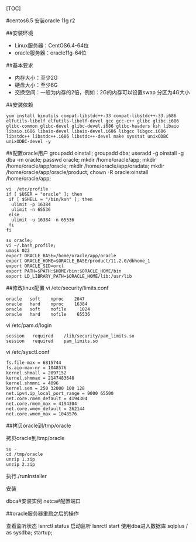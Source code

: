 [TOC]

#centos6.5 安装oracle 11g r2

##安装环境

- Linux服务器：CentOS6.4-64位
- oracle服务器：oracle11g-64位

##基本要求

- 内存大小：至少2G
- 硬盘大小：至少6G
- 交换空间：一般为内存的2倍，例如：2G的内存可以设置swap 分区为4G大小

##安装依赖

	yum install binutils compat-libstdc++-33 compat-libstdc++-33.i686 elfutils-libelf elfutils-libelf-devel gcc gcc-c++ glibc glibc.i686 glibc-common glibc-devel glibc-devel.i686 glibc-headers ksh libaio libaio.i686 libaio-devel libaio-devel.i686 libgcc libgcc.i686 libstdc++ libstdc++.i686 libstdc++-devel make sysstat unixODBC unixODBC-devel -y 

##配置oracle用户
	groupadd  oinstall;
	groupadd  dba;
	useradd -g oinstall -g dba -m oracle;
	passwd  oracle;
	mkdir /home/oracle/app;
	mkdir /home/oracle/app/oracle;
	mkdir /home/oracle/app/oradata;
	mkdir /home/oracle/app/oracle/product;
	chown -R oracle:oinstall /home/oracle/app;

    vi  /etc/profile
    if [ $USER = "oracle" ]; then 
     if [ $SHELL = "/bin/ksh" ]; then 
      ulimit -p 16384 
      ulimit -n 65536 
     else 
      ulimit -u 16384 -n 65536 
     fi
    fi	

	su oracle;
	vi ~/.bash_profile;
	umask 022
    export ORACLE_BASE=/home/oracle/app/oracle
    export ORACLE_HOME=$ORACLE_BASE/product/11.2.0/dbhome_1
    export ORACLE_SID=orcl
    export PATH=$PATH:$HOME/bin:$ORACLE_HOME/bin
    export LD_LIBRARY_PATH=$ORACLE_HOME/lib:/usr/lib



##修改linux配置
vi  /etc/security/limits.conf

	oracle   soft    nproc    2047
	oracle   hard    nproc    16384
	oracle   soft    nofile     1024
	oracle   hard    nofile    65536

vi  /etc/pam.d/login

	session   required    /lib/security/pam_limits.so
	session   required    pam_limits.so

vi  /etc/sysctl.conf

	fs.file-max = 6815744 
	fs.aio-max-nr = 1048576 
	kernel.shmall = 2097152 
	kernel.shmmax = 2147483648 
	kernel.shmmni = 4096 
	kernel.sem = 250 32000 100 128 
	net.ipv4.ip_local_port_range = 9000 65500 
	net.core.rmem_default = 4194304 
	net.core.rmem_max = 4194304 
	net.core.wmem_default = 262144 
	net.core.wmem_max = 1048576

##拷贝oracle到/tmp/oracle

拷贝oracle到/tmp/oracle

	su -
	cd /tmp/oracle
	unzip 1.zip 
	unzip 2.zip

执行./runInstaller

安装

dbca#安装实例
netca#配置端口

##oracle服务器重启之后的操作

查看监听状态
	lsnrctl status
启动监听 
	lsnrctl start
使用dba进入数据库
	sqlplus / as sysdba;
	startup;
	